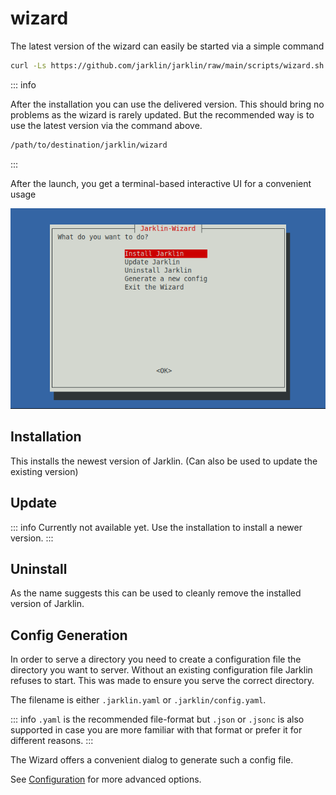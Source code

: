 # wizard

The latest version of the wizard can easily be started via a simple command

```bash
curl -Ls https://github.com/jarklin/jarklin/raw/main/scripts/wizard.sh | bash
```

::: info

After the installation you can use the delivered version.
This should bring no problems as the wizard is rarely updated.
But the recommended way is to use the latest version via the command above.

```bash
/path/to/destination/jarklin/wizard
```

:::

After the launch, you get a terminal-based interactive UI for a convenient usage

![wizard-home](assets/initial-menu.png)

## Installation

This installs the newest version of Jarklin.
(Can also be used to update the existing version)

## Update

::: info
Currently not available yet. Use the installation to install a newer version.
:::

## Uninstall

As the name suggests this can be used to cleanly remove the installed version of Jarklin. 

## Config Generation

In order to serve a directory you need to create a configuration file the directory you want to server.
Without an existing configuration file Jarklin refuses to start.
This was made to ensure you serve the correct directory.

The filename is either `.jarklin.yaml` or `.jarklin/config.yaml`.

::: info
`.yaml` is the recommended file-format but `.json` or `.jsonc`
is also supported in case you are more familiar with that format or prefer it for different reasons.
:::

The Wizard offers a convenient dialog to generate such a config file.

See [Configuration](../../config/config-options) for more advanced options.
